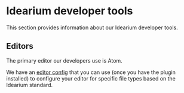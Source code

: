 # Idearium developer tools

This section provides information about our Idearium developer tools.

## Editors

The primary editor our developers use is Atom.

We have an [editor config](./.editorconfig) that you can use (once you have the plugin installed) to configure your editor for specific file types based on the Idearium standard.
